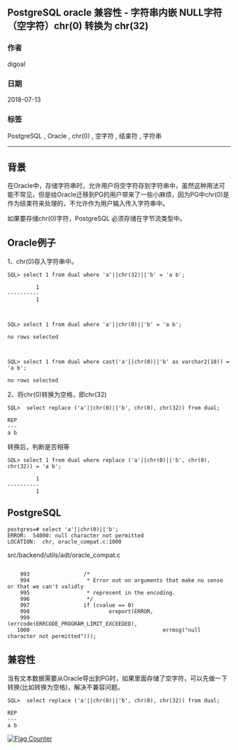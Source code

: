 ## PostgreSQL oracle 兼容性 - 字符串内嵌 NULL字符（空字符）chr(0) 转换为 chr(32)  
                                                             
### 作者                                                             
digoal                                                             
                                                             
### 日期                                                             
2018-07-13                                                           
                                                             
### 标签                                                             
PostgreSQL , Oracle , chr(0) , 空字符 , 结束符 , 字符串    
                                                             
----                                                             
                                                             
## 背景       
在Oracle中，存储字符串时，允许用户将空字符存到字符串中，虽然这种用法可能不常见，但是给Oracle迁移到PG的用户带来了一些小麻烦，因为PG中chr(0)是作为结束符来处理的，不允许作为用户输入传入字符串中。  
  
如果要存储chr(0)字符，PostgreSQL 必须存储在字节流类型中。  
  
## Oracle例子  
1、chr(0)存入字符串中。  
  
```  
SQL> select 1 from dual where 'a'||chr(32)||'b' = 'a b';  
  
         1  
----------  
         1  
  
  
  
SQL> select 1 from dual where 'a'||chr(0)||'b' = 'a b';  
  
no rows selected  
  
  
  
SQL> select 1 from dual where cast('a'||chr(0)||'b' as varchar2(10)) = 'a b';  
  
no rows selected  
```  
  
  
2、将chr(0)转换为空格，即chr(32)  
  
```  
SQL>  select replace ('a'||chr(0)||'b', chr(0), chr(32)) from dual;  
  
REP  
---  
a b  
```  
  
转换后，判断是否相等  
  
```  
SQL> select 1 from dual where replace ('a'||chr(0)||'b', chr(0), chr(32)) = 'a b';  
  
         1  
----------  
         1  
```  
  
## PostgreSQL  
  
```  
postgres=# select 'a'||chr(0)||'b';  
ERROR:  54000: null character not permitted  
LOCATION:  chr, oracle_compat.c:1000  
```  
  
src/backend/utils/adt/oracle_compat.c  
  
```  
  
    993                 /*  
    994                  * Error out on arguments that make no sense or that we can't validly  
    995                  * represent in the encoding.  
    996                  */  
    997                 if (cvalue == 0)  
    998                         ereport(ERROR,  
    999                                         (errcode(ERRCODE_PROGRAM_LIMIT_EXCEEDED),  
   1000                                          errmsg("null character not permitted")));  
```  
  
## 兼容性  
当有文本数据需要从Oracle导出到PG时，如果里面存储了空字符，可以先做一下转换(比如转换为空格)，解决不兼容问题。  
  
```  
SQL>  select replace ('a'||chr(0)||'b', chr(0), chr(32)) from dual;  
  
REP  
---  
a b  
```  
  
  
<a rel="nofollow" href="http://info.flagcounter.com/h9V1"  ><img src="http://s03.flagcounter.com/count/h9V1/bg_FFFFFF/txt_000000/border_CCCCCC/columns_2/maxflags_12/viewers_0/labels_0/pageviews_0/flags_0/"  alt="Flag Counter"  border="0"  ></a>  
  

